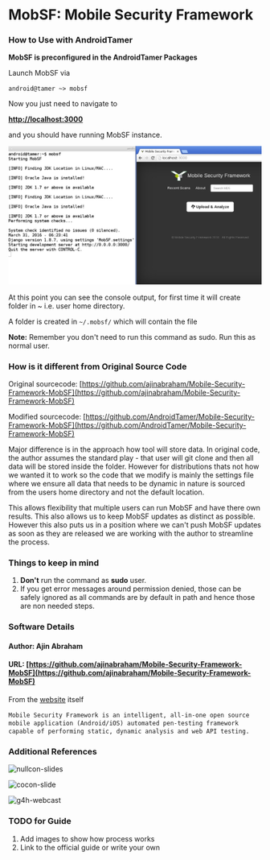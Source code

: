 # MobSF: Mobile Security Framework

### How to Use with AndroidTamer

__MobSF is preconfigured in the AndroidTamer Packages__

Launch MobSF via 

	android@tamer ~> mobsf

Now you just need to navigate to 
	
__[http://localhost:3000](http://localhost:3000)__

and you should have running MobSF instance.

![MobSF](/images/mobsf_running.jpg)

At this point you can see the console output, for first time it will create folder in ~ i.e. user home directory.


A folder is created in ```~/.mobsf/``` which will contain the file


__Note:__ Remember you don't need to run this command as sudo. Run this as normal user.


### How is it different from Original Source Code

Original sourcecode: [https://github.com/ajinabraham/Mobile-Security-Framework-MobSF](https://github.com/ajinabraham/Mobile-Security-Framework-MobSF)

Modified sourcecode: [https://github.com/AndroidTamer/Mobile-Security-Framework-MobSF](https://github.com/AndroidTamer/Mobile-Security-Framework-MobSF)

Major difference is in the approach how tool will store data. In original code, the author assumes the standard play - that user will git clone and then all data will be stored inside the folder. However for distributions thats not how we wanted it to work so the code that we modify is mainly the settings file where we ensure all data that needs to be dynamic in nature is sourced from the users home directory and not the default location.

This allows flexibility that multiple users can run MobSF and have there own results. This also allows us to keep MobSF updates as distinct as possible. However this also puts us in a position where we can't push MobSF updates as soon as they are released we are working with the author to streamline the process.


### Things to keep in mind

1. **Don't** run the command as **sudo** user.
2. If you get error messages around permission denied, those can be safely ignored as all commands are by default in path and hence those are non needed steps.


### Software Details
#### Author: Ajin Abraham
#### URL: [https://github.com/ajinabraham/Mobile-Security-Framework-MobSF](https://github.com/ajinabraham/Mobile-Security-Framework-MobSF)

From the [website](http://opensecurity.in) itself

	Mobile Security Framework is an intelligent, all-in-one open source mobile application (Android/iOS) automated pen-testing framework capable of performing static, dynamic analysis and web API testing.

### Additional References

![nullcon-slides](http://www.slideshare.net/ajin25/nullcon-goa-2016-automated-mobile-application-security-testing-with-mobile-security-framework-mobsf)

![cocon-slide](http://www.slideshare.net/ajin25/automated-security-analysis-of-android-ios-applications-with-mobile-security-framework-c0c0n-2015)

![g4h-webcast](http://www.slideshare.net/ajin25/g4h-webcast-automated)

### TODO for Guide

1. Add images to show how process works
1. Link to the official guide or write your own
